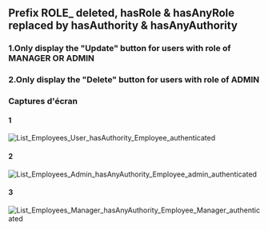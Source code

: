 ## Prefix ROLE_ deleted, hasRole & hasAnyRole replaced by hasAuthority & hasAnyAuthority

### 1.Only display the "Update" button for users with role of MANAGER OR ADMIN
### 2.Only display the "Delete" button for users with role of ADMIN

### Captures d'écran

#### 1
![List_Employees_User_hasAuthority_Employee_authenticated](https://user-images.githubusercontent.com/90509456/175710024-10e266e5-4ca4-40c5-b7eb-39397bf060e1.jpg)

#### 2
![List_Employees_Admin_hasAnyAuthority_Employee_admin_authenticated](https://user-images.githubusercontent.com/90509456/175710228-cf3f78cd-c5cd-4979-9378-58b30523a7c6.jpg)

#### 3
![List_Employees_Manager_hasAnyAuthority_Employee_Manager_authenticated](https://user-images.githubusercontent.com/90509456/175710439-6d505b85-44af-4692-8c71-419e4692148e.jpg)
